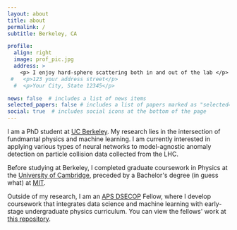 ```yaml
---
layout: about
title: about
permalink: /
subtitle: Berkeley, CA

profile:
  align: right
  image: prof_pic.jpg
  address: >
    <p> I enjoy hard-sphere scattering both in and out of the lab </p>
 #   <p>123 your address street</p>
  #  <p>Your City, State 12345</p>

news: false  # includes a list of news items
selected_papers: false # includes a list of papers marked as "selected={true}"
social: true  # includes social icons at the bottom of the page
---
```


I am a PhD student at [UC Berkeley](https://physics.berkeley.edu/). My research lies in the intersection of fundmantal physics and machine learning. I am currently interested in applying various types of neural networks to model-agnostic anomaly detection on particle collision data collected from the LHC.

Before studying at Berkeley, I completed graduate coursework in Physics at the [University of Cambridge](https://www.phy.cam.ac.uk/), preceded by a Bachelor's degree (in guess what) at [MIT](https://physics.mit.edu/).

Outside of my research, I am an [APS DSECOP](https://dsecop.org/) Fellow, where I develop coursework that integrates data science and machine learning with early-stage undergraduate physics curriculum. You can view the fellows' work at [this repository](https://github.com/GDS-Education-Community-of-Practice/DSECOP). 
